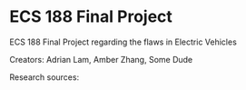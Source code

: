 # ECS 188 Final Project
ECS 188 Final Project regarding the flaws in Electric Vehicles

Creators: Adrian Lam, Amber Zhang, Some Dude

Research sources: 